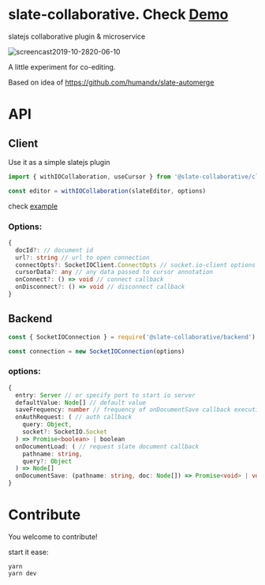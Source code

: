# slate-collaborative. Check [Demo](https://slate-collaborative.herokuapp.com/)
slatejs collaborative plugin &amp; microservice

![screencast2019-10-2820-06-10](https://user-images.githubusercontent.com/23132107/67700384-ebff7280-f9be-11e9-9005-6ddadcafec47.gif)

A little experiment for co-editing.

Based on idea of https://github.com/humandx/slate-automerge

# API

## Client

Use it as a simple slatejs plugin

```ts
import { withIOCollaboration, useCursor } from '@slate-collaborative/client'

const editor = withIOCollaboration(slateEditor, options)
```

check [example](https://github.com/cudr/slate-collaborative/blob/221d8929915c49cbe30a2f92550c9a604b9a527e/packages/example)

### Options:
```ts
{
  docId?: // document id
  url?: string // url to open connection
  connectOpts?: SocketIOClient.ConnectOpts // socket.io-client options
  cursorData?: any // any data passed to cursor annotation
  onConnect?: () => void // connect callback
  onDisconnect?: () => void // disconnect callback
}
```

## Backend
```ts
const { SocketIOConnection } = require('@slate-collaborative/backend')

const connection = new SocketIOConnection(options)
```

### options:
```ts
{
  entry: Server // or specify port to start io server
  defaultValue: Node[] // default value
  saveFrequency: number // frequency of onDocumentSave callback execution in ms
  onAuthRequest: ( // auth callback
    query: Object,
    socket?: SocketIO.Socket
  ) => Promise<boolean> | boolean
  onDocumentLoad: ( // request slate document callback
    pathname: string,
    query?: Object
  ) => Node[]
  onDocumentSave: (pathname: string, doc: Node[]) => Promise<void> | void // save document 
}
```

# Contribute

You welcome to contribute!

start it ease:
```
yarn
yarn dev
```

